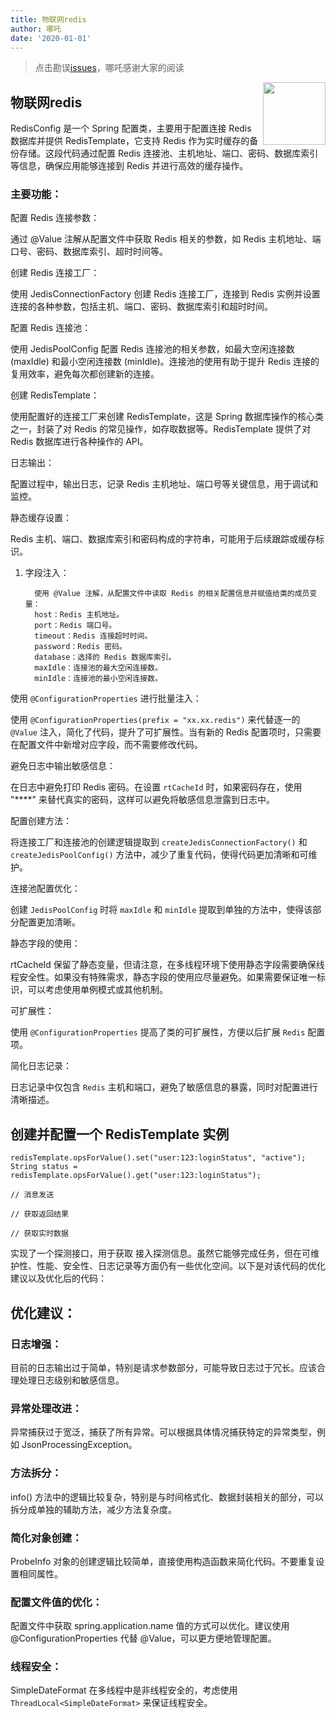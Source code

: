 ```yaml
---
title: 物联网redis
author: 哪吒
date: '2020-01-01'
---
```


> 点击勘误[issues](https://github.com/webVueBlog/JavaPlusDoc/issues)，哪吒感谢大家的阅读

<img align="right" width="100" src="https://cdn.jsdelivr.net/gh/YunYouJun/yun/images/yun-alpha-compressed.png">

## 物联网redis

RedisConfig 是一个 Spring 配置类，主要用于配置连接 Redis 数据库并提供 RedisTemplate，它支持 Redis 作为实时缓存的备份存储。这段代码通过配置 Redis 连接池、主机地址、端口、密码、数据库索引等信息，确保应用能够连接到 Redis 并进行高效的缓存操作。

### 主要功能：

配置 Redis 连接参数：

通过 @Value 注解从配置文件中获取 Redis 相关的参数，如 Redis 主机地址、端口号、密码、数据库索引、超时时间等。

创建 Redis 连接工厂：

使用 JedisConnectionFactory 创建 Redis 连接工厂，连接到 Redis 实例并设置连接的各种参数，包括主机、端口、密码、数据库索引和超时时间。

配置 Redis 连接池：

使用 JedisPoolConfig 配置 Redis 连接池的相关参数，如最大空闲连接数 (maxIdle) 和最小空闲连接数 (minIdle)。连接池的使用有助于提升 Redis 连接的复用效率，避免每次都创建新的连接。

创建 RedisTemplate：

使用配置好的连接工厂来创建 RedisTemplate，这是 Spring 数据库操作的核心类之一，封装了对 Redis 的常见操作，如存取数据等。RedisTemplate 提供了对 Redis 数据库进行各种操作的 API。

日志输出：

配置过程中，输出日志，记录 Redis 主机地址、端口号等关键信息，用于调试和监控。

静态缓存设置：

Redis 主机、端口、数据库索引和密码构成的字符串，可能用于后续跟踪或缓存标识。

1. 字段注入：

         使用 @Value 注解，从配置文件中读取 Redis 的相关配置信息并赋值给类的成员变量：
         host：Redis 主机地址。
         port：Redis 端口号。
         timeout：Redis 连接超时时间。
         password：Redis 密码。
         database：选择的 Redis 数据库索引。
         maxIdle：连接池的最大空闲连接数。
         minIdle：连接池的最小空闲连接数。

使用 `@ConfigurationProperties` 进行批量注入：

使用 `@ConfigurationProperties(prefix = "xx.xx.redis")` 来代替逐一的 `@Value` 注入，简化了代码，提升了可扩展性。当有新的 Redis 配置项时，只需要在配置文件中新增对应字段，而不需要修改代码。

避免日志中输出敏感信息：

在日志中避免打印 Redis 密码。在设置 `rtCacheId` 时，如果密码存在，使用 "****" 来替代真实的密码，这样可以避免将敏感信息泄露到日志中。

配置创建方法：

将连接工厂和连接池的创建逻辑提取到 `createJedisConnectionFactory()` 和 `createJedisPoolConfig()` 方法中，减少了重复代码，使得代码更加清晰和可维护。

连接池配置优化：

创建 `JedisPoolConfig` 时将 `maxIdle` 和 `minIdle` 提取到单独的方法中，使得该部分配置更加清晰。

静态字段的使用：

rtCacheId 保留了静态变量，但请注意，在多线程环境下使用静态字段需要确保线程安全性。如果没有特殊需求，静态字段的使用应尽量避免。如果需要保证唯一标识，可以考虑使用单例模式或其他机制。

可扩展性：

使用 `@ConfigurationProperties` 提高了类的可扩展性，方便以后扩展 `Redis` 配置项。

简化日志记录：

日志记录中仅包含 `Redis` 主机和端口，避免了敏感信息的暴露，同时对配置进行清晰描述。

## 创建并配置一个 RedisTemplate 实例

```
redisTemplate.opsForValue().set("user:123:loginStatus", "active");
String status = redisTemplate.opsForValue().get("user:123:loginStatus");

// 消息发送

// 获取返回结果

// 获取实时数据
```

实现了一个探测接口，用于获取 接入探测信息。虽然它能够完成任务，但在可维护性、性能、安全性、日志记录等方面仍有一些优化空间。以下是对该代码的优化建议以及优化后的代码：

## 优化建议：

### 日志增强：

目前的日志输出过于简单，特别是请求参数部分，可能导致日志过于冗长。应该合理处理日志级别和敏感信息。

### 异常处理改进：

异常捕获过于宽泛，捕获了所有异常。可以根据具体情况捕获特定的异常类型，例如 JsonProcessingException。

### 方法拆分：

info() 方法中的逻辑比较复杂，特别是与时间格式化、数据封装相关的部分，可以拆分成单独的辅助方法，减少方法复杂度。

### 简化对象创建：

ProbeInfo 对象的创建逻辑比较简单，直接使用构造函数来简化代码。不要重复设置相同属性。

### 配置文件值的优化：

配置文件中获取 spring.application.name 值的方式可以优化。建议使用 @ConfigurationProperties 代替 @Value，可以更方便地管理配置。

### 线程安全：

SimpleDateFormat 在多线程中是非线程安全的，考虑使用 `ThreadLocal<SimpleDateFormat>` 来保证线程安全。








